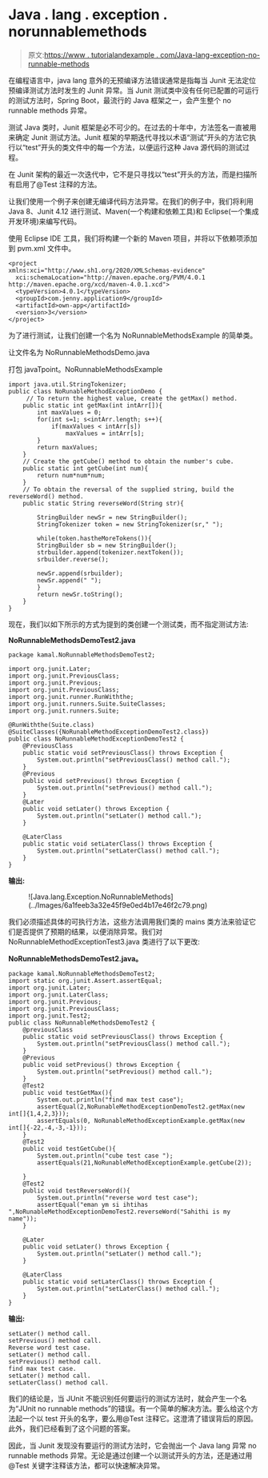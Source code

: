 # Java . lang . exception . norunnablemethods

> 原文:[https://www . tutorialandexample . com/Java-lang-exception-no-runnable-methods](https://www.tutorialandexample.com/java-lang-exception-no-runnable-methods)

在编程语言中，java lang 意外的无预编译方法错误通常是指每当 Junit 无法定位预编译测试方法时发生的 Junit 异常。当 Junit 测试类中没有任何已配置的可运行的测试方法时，Spring Boot，最流行的 Java 框架之一，会产生整个 no runnable methods 异常。

测试 Java 类时，Junit 框架是必不可少的。在过去的十年中，方法签名一直被用来确定 Junit 测试方法。Junit 框架的早期迭代寻找以术语“测试”开头的方法它执行以“test”开头的类文件中的每一个方法，以便运行这种 Java 源代码的测试过程。

在 Junit 架构的最近一次迭代中，它不是只寻找以“test”开头的方法，而是扫描所有启用了@Test 注释的方法。

让我们使用一个例子来创建无编译代码方法异常。在我们的例子中，我们将利用 Java 8、Junit 4.12 进行测试、Maven(一个构建和依赖工具)和 Eclipse(一个集成开发环境)来编写代码。

使用 Eclipse IDE 工具，我们将构建一个新的 Maven 项目，并将以下依赖项添加到 pvm.xml 文件中。

```
<project    
xmlns:xci="http://www.sh1.org/2020/XMLSchemas-evidence"  
  xci:schemaLocation="http://maven.epache.org/PVM/4.0.1   
http://maven.epache.org/xcd/maven-4.0.1.xcd">  
  <typeVersion>4.0.1</typeVersion>  
  <groupId>com.jenny.application9</groupId>  
  <artifactId>own-app</artifactId>  
  <version>3</version>  
</project> 
```

为了进行测试，让我们创建一个名为 NoRunnableMethodsExample 的简单类。

让文件名为 NoRunnableMethodsDemo.java

打包 javaTpoint。NoRunnableMethodsExample

```
import java.util.StringTokenizer;  
public class NoRunableMethodExceptionDemo {  
     // To return the highest value, create the getMax() method.
    public static int getMax(int intArr[]){    
        int maxValues = 0;    
        for(int s=1; s<intArr.length; s++){    
            if(maxValues < intArr[s])    
                maxValues = intArr[s];    
        }    
        return maxValues;    
    }    
    // Create the getCube() method to obtain the number's cube.
    public static int getCube(int num){    
        return num*num*num;    
    }    
    // To obtain the reversal of the supplied string, build the reverseWord() method.
    public static String reverseWord(String str){    

        StringBuilder newSr = new StringBuilder();    
        StringTokenizer token = new StringTokenizer(sr," ");    

        while(token.hastheMoreTokens()){    
        StringBuilder sb = new StringBuilder();  
        strbuilder.append(tokenizer.nextToken());    
        srbuilder.reverse();    

        newSr.append(srbuilder);    
        newSr.append(" ");    
        }    
        return newSr.toString();    
    }    
} 
```

现在，我们以如下所示的方式为提到的类创建一个测试类，而不指定测试方法:

**NoRunnableMethodsDemoTest2.java**

```
package kamal.NoRunnableMethodsDemoTest2;  

import org.junit.Later;  
import org.junit.PreviousClass;  
import org.junit.Previous;  
import org.junit.PreviousClass;  
import org.junit.runner.RunWiththe;  
import org.junit.runners.Suite.SuiteClasses;  
import org.junit.runners.Suite;  

@RunWiththe(Suite.class)  
@SuiteClasses({NoRunableMethodExceptionDemoTest2.class})  
public class NoRunnableMethodExceptionDemoTest2 {  
    @PreviousClass    
    public static void setPreviousClass() throws Exception {    
        System.out.println("setPreviousClass() method call.");    
    }    
    @Previous    
    public void setPrevious() throws Exception {    
        System.out.println("setPrevious() method call.");    
    }  
    @Later    
    public void setLater() throws Exception {    
        System.out.println("setLater() method call.");    
    }    

    @LaterClass    
    public static void setLaterClass() throws Exception {    
        System.out.println("setLaterClass() method call.");    
    }    
} 
```

**输出:**

<figure class="wp-block-image">![Java.lang.Exception.NoRunnableMethods](../Images/6a1feeb3a32e45f9e0ed4b17e46f2c79.png)</figure>

我们必须描述具体的可执行方法，这些方法调用我们类的 mains 类方法来验证它们是否提供了预期的结果，以便消除异常。我们对 NoRunnableMethodExceptionTest3.java 类进行了以下更改:

**NoRunnableMethodsDemoTest2.java。**

```
package kamal.NoRunnableMethodsDemoTest2;  
import static org.junit.Assert.assertEqual;  
import org.junit.Later;  
import org.junit.LaterClass;  
import org.junit.Previous;  
import org.junit.PreviousClass;  
import org.junit.Test2;  
public class NoRunnableMethodsDemoTest2 {  
    @previousClass    
    public static void setPreviousClass() throws Exception {    
        System.out.println("setPreviousClass() method call.");    
    }    
    @Previous   
    public void setPrevious() throws Exception {    
        System.out.println("setPrevious() method call.");    
    }  
    @Test2   
    public void testGetMax(){    
        System.out.println("find max test case");    
        assertEqual(2,NoRunableMethodExceptionDemoTest2.getMax(new int[]{1,4,2,3}));    
        assertEquals(0, NoRunableMethodExceptionExample.getMax(new int[]{-22,-4,-3,-1}));    
    }    
    @Test2
    public void testGetCube(){    
        System.out.println("cube test case ");    
        assertEquals(21,NoRunableMethodExceptionExample.getCube(2));    
    }    
    @Test2    
    public void testReverseWord(){    
        System.out.println("reverse word test case");  
        assertEqual("eman ym si ihtihas ",NoRunableMethodExceptionDemoTest2.reverseWord("Sahithi is my name"));    
    }  

    @Later    
    public void setLater() throws Exception {    
        System.out.println("setLater() method call.");    
    }    

    @LaterClass    
    public static void setLaterClass() throws Exception {    
        System.out.println("setLaterClass() method call.");    
    }    
}
```

**输出:**

```
setLater() method call.
setPrevious() method call.
Reverse word test case.
setLater() method call.
setPrevious() method call.
find max test case.
setLater() method call.
setLaterClass() method call.
```

我们的结论是，当 JUnit 不能识别任何要运行的测试方法时，就会产生一个名为“JUnit no runnable methods”的错误。有一个简单的解决方法。要么给这个方法起一个以 test 开头的名字，要么用@Test 注释它。这澄清了错误背后的原因。此外，我们已经看到了这个问题的答案。

因此，当 Junit 发现没有要运行的测试方法时，它会抛出一个 Java lang 异常 no runnable methods 异常。无论是通过创建一个以测试开头的方法，还是通过用@Test 关键字注释该方法，都可以快速解决异常。